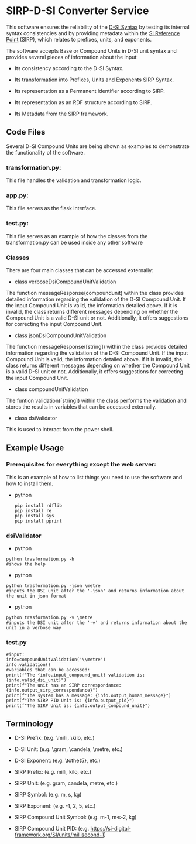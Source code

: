 # SIRP-D-SI Converter Service

This software ensures the reliability of the <a href="https://gitlab1.ptb.de/d-ptb/d-si/xsd-d-si/-/blob/master/wiki/doc/UnitSystem.md">D-SI Syntax</a> by testing its internal syntax consistencies and by providing metadata within the <a href="https://si-digital-framework.org/SI/unitExpr?lang=en">SI Reference Point</a> (SIRP), which relates to prefixes, units, and exponents.

The software accepts Base or Compound Units in D-SI unit syntax and provides several pieces of information about the input:

* Its consistency according to the D-SI Syntax.

* Its transformation into Prefixes, Units and Exponents SIRP Syntax. 

* Its representation as a Permanent Identifier according to SIRP.

* Its representation as an RDF structure according to SIRP. 

* Its Metadata from the SIRP framework.

## Code Files

Several D-SI Compound Units are being shown as examples to demonstrate the functionality of the software.

### transformation.py: 

This file handles the validation and transformation logic.

### app.py:

This file serves as the flask interface.

### test.py:

This file serves as an example of how the classes from the transformation.py can be used inside any other software

### Classes

There are four main classes that can be accessed externally:

* class verboseDsiCompoundUnitValidation
  
The function messageResponse(compoundunit) within the class provides detailed information regarding the validation of the D-SI Compound Unit. If the input Compound Unit is valid, the information detailed above. If it is invalid, the class returns different messages depending on whether the Compound Unit is a valid D-SI unit or not. Additionally, it offers suggestions for correcting the input Compound Unit.

* class jsonDsiCompoundUnitValidation

The function messageResponse([string]) within the class provides detailed information regarding the validation of the D-SI Compound Unit. If the input Compound Unit is valid, the information detailed above. If it is invalid, the class returns different messages depending on whether the Compound Unit is a valid D-SI unit or not. Additionally, it offers suggestions for correcting the input Compound Unit.

* class compoundUnitValidation

The funtion validation([string]) within the class performs the validation and stores the results in variables that can be accessed externally.

* class dsiValidator

This is used to interact from the power shell.

## Example Usage 

### Prerequisites for everything except the web server:

This is an example of how to list things you need to use the software and how to install them.
* python
  ```
  pip install rdflib
  pip install re
  pip install sys
  pip install pprint
  ```
### dsiValidator
* python
 ```
 python trasformation.py -h
 #shows the help
 ```
* python
 ```
 python trasformation.py -json \metre
 #inputs the DSI unit after the '-json' and returns information about the unit in json format
 ```
* python
 ```
 python trasformation.py -v \metre
 #inputs the DSI unit after the '-v' and returns information about the unit in a verbose way
 ```

### test.py

 ```
 #input:
 info=compoundUnitValidation('\\metre')
 info.validation()
 #variables that can be accessed:
 print(f"The {info.input_compound_unit} validation is: {info.valid_dsi_unit}")
 print(f"The unit has an SIRP correspondance: {info.output_sirp_correspondance}")
 print(f"The system has a message: {info.output_human_message}")
 print(f"The SIRP PID Unit is: {info.output_pid}")
 print(f"The SIRP Unit is: {info.output_compound_unit}")
 ```
        
## Terminology

* D-SI Prefix: (e.g. \milli, \kilo, etc.)

* D-SI Unit: (e.g. \gram, \candela, \metre, etc.)

* D-SI Exponent: (e.g. \tothe{5}, etc.)

* SIRP Prefix: (e.g. milli, kilo, etc.)

* SIRP Unit: (e.g. gram, candela, metre, etc.)

* SIRP Symbol: (e.g. m, s, kg)

* SIRP Exponent: (e.g. -1, 2, 5, etc.)

* SIRP Compound Unit Symbol: (e.g. m-1, m·s-2, kg)

* SIRP Compound Unit PID: (e.g. https://si-digital-framework.org/SI/units/millisecond-1)

